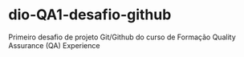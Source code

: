 # dio-QA1-desafio-github
Primeiro desafio de projeto Git/Github do  curso de  Formação Quality Assurance (QA) Experience 
